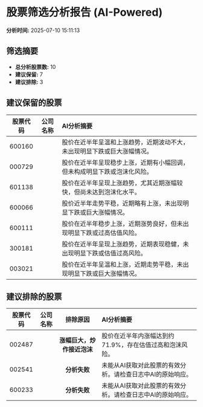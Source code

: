 # 股票筛选分析报告 (AI-Powered)

**分析时间:** 2025-07-10 15:11:13

## 筛选摘要

- **总分析股票数:** 10
- **建议保留:** 7
- **建议排除:** 3

## 建议保留的股票

| 股票代码 | 公司名称 | AI分析摘要 |
|:---:|:---:|:---|
| 600160 |  | 股价在近半年呈温和上涨趋势，近期波动不大，未出现明显下跌或巨大涨幅情况。 |
| 000729 |  | 股价在近半年呈现稳步上涨，近期有小幅回调，但未构成明显下跌或泡沫化风险。 |
| 601138 |  | 股价在近半年呈现上涨趋势，尤其近期涨幅较快，但尚未达到泡沫化水平。 |
| 600066 |  | 股价近半年走势平稳，近期略有上涨，未出现明显下跌或巨大涨幅情况。 |
| 600111 |  | 股价在近半年稳步上涨，近期涨势良好，但未出现明显下跌或过高估值风险。 |
| 300181 |  | 股价在近半年呈现上涨趋势，近期表现稳健，未出现明显下跌或估值过高风险。 |
| 003021 |  | 股价在近半年呈温和上涨，近期走势平稳，未出现明显下跌或巨大涨幅情况。 |

## 建议排除的股票

| 股票代码 | 公司名称 | 排除原因 | AI分析摘要 |
|:---:|:---:|:---:|:---|
| 002487 |  | **涨幅巨大，炒作接近泡沫** | 股价在近半年内涨幅达到约71.9%，存在估值过高和泡沫风险。 |
| 002541 |  | **分析失败** | 未能从AI获取对此股票的有效分析。请检查日志中AI的原始响应。 |
| 600233 |  | **分析失败** | 未能从AI获取对此股票的有效分析。请检查日志中AI的原始响应。 |
